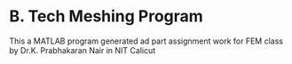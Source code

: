 # B. Tech Meshing Program

This a MATLAB program generated ad part assignment work for FEM class by Dr.K. Prabhakaran Nair in NIT Calicut



